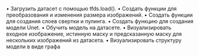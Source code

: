 • Загрузить датасет с помощью tfds.load().
• Создать функции для преобразования и изменения размера изображений.
• Создать функции для создания слоев свертки и пулинга.
• Создать функцию для создания модели Unet.
• Обучить модель на датасете.
• Визуализировать входное изображение, истинную маску и предсказанную маску для нескольких изображений из датасета.
• Визуализировать структуру модели в виде графа
